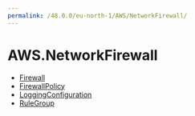 ```yaml
---
permalink: /48.0.0/eu-north-1/AWS/NetworkFirewall/
---
```


# AWS.NetworkFirewall



* [Firewall](Firewall.md)
* [FirewallPolicy](FirewallPolicy.md)
* [LoggingConfiguration](LoggingConfiguration.md)
* [RuleGroup](RuleGroup.md)